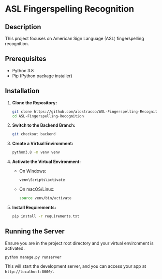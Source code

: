 # ASL Fingerspelling Recognition

## Description

This project focuses on American Sign Language (ASL) fingerspelling recognition.

## Prerequisites

- Python 3.8
- Pip (Python package installer)

## Installation

1. **Clone the Repository:**

   ```bash
   git clone https://github.com/alostracco/ASL-Fingerspelling-Recognition.git
   cd ASL-Fingerspelling-Recognition
   ```

2. **Switch to the Backend Branch:**

   ```bash
   git checkout backend
   ```

3. **Create a Virtual Environment:**

   ```bash
   python3.8 -m venv venv
   ```

4. **Activate the Virtual Environment:**

   - On Windows:

     ```bash
     venv\Scripts\activate
     ```

   - On macOS/Linux:

     ```bash
     source venv/bin/activate
     ```

5. **Install Requirements:**

   ```bash
   pip install -r requirements.txt
   ```

## Running the Server

Ensure you are in the project root directory and your virtual environment is activated.

```bash
python manage.py runserver
```

This will start the development server, and you can access your app at `http://localhost:8000/`.
